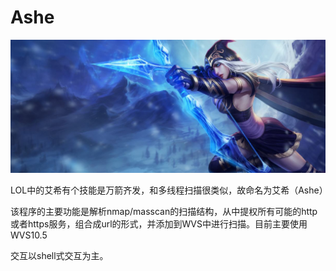# Ashe

![Ashe](doc/Ashe.jpg)



LOL中的艾希有个技能是万箭齐发，和多线程扫描很类似，故命名为艾希（Ashe）



该程序的主要功能是解析nmap/masscan的扫描结构，从中提权所有可能的http或者https服务，组合成url的形式，并添加到WVS中进行扫描。目前主要使用WVS10.5



交互以shell式交互为主。




